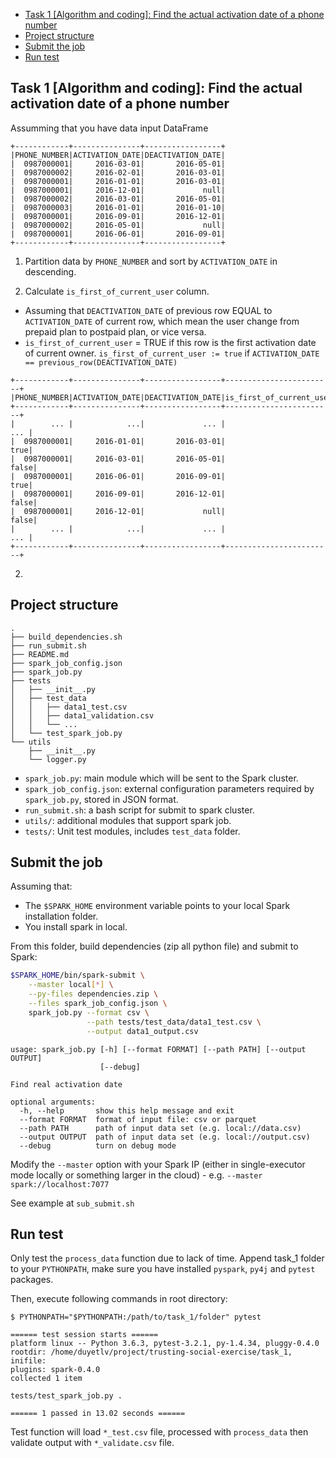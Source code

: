 <!-- TOC -->

- [Task 1 [Algorithm and coding]: Find the actual activation date of a phone number](#task-1-algorithm-and-coding-find-the-actual-activation-date-of-a-phone-number)
- [Project structure](#project-structure)
- [Submit the job](#submit-the-job)
- [Run test](#run-test)

<!-- /TOC -->

## Task 1 [Algorithm and coding]: Find the actual activation date of a phone number

Assumming that you have data input DataFrame

```
+------------+---------------+-----------------+
|PHONE_NUMBER|ACTIVATION_DATE|DEACTIVATION_DATE|
|  0987000001|     2016-03-01|       2016-05-01|
|  0987000002|     2016-02-01|       2016-03-01|
|  0987000001|     2016-01-01|       2016-03-01|
|  0987000001|     2016-12-01|             null|
|  0987000002|     2016-03-01|       2016-05-01|
|  0987000003|     2016-01-01|       2016-01-10|
|  0987000001|     2016-09-01|       2016-12-01|
|  0987000002|     2016-05-01|             null|
|  0987000001|     2016-06-01|       2016-09-01|
+------------+---------------+-----------------+
```

1. Partition data by `PHONE_NUMBER` and sort by `ACTIVATION_DATE` in descending. 

2. Calculate `is_first_of_current_user` column.

- Assuming that `DEACTIVATION_DATE` of previous row EQUAL to `ACTIVATION_DATE` of current row, which mean the user change from prepaid plan to postpaid plan, or vice versa.
- `is_first_of_current_user` = TRUE if this row is the first activation date of current owner.
  `is_first_of_current_user := true` if `ACTIVATION_DATE == previous_row(DEACTIVATION_DATE)` 


```
+------------+---------------+-----------------+------------------------+
|PHONE_NUMBER|ACTIVATION_DATE|DEACTIVATION_DATE|is_first_of_current_user|
+------------+---------------+-----------------+------------------------+
|        ... |            ...|             ... |                    ... |
|  0987000001|     2016-01-01|       2016-03-01|                    true|
|  0987000001|     2016-03-01|       2016-05-01|                   false|
|  0987000001|     2016-06-01|       2016-09-01|                    true|
|  0987000001|     2016-09-01|       2016-12-01|                   false|
|  0987000001|     2016-12-01|             null|                   false|
|        ... |            ...|             ... |                    ... |
+------------+---------------+-----------------+------------------------+
```

2. 

## Project structure

```
.
├── build_dependencies.sh
├── run_submit.sh
├── README.md
├── spark_job_config.json
├── spark_job.py
├── tests
│   ├── __init__.py
│   ├── test_data
│   │   ├── data1_test.csv
│   │   ├── data1_validation.csv
│   │   └── ...
│   └── test_spark_job.py
└── utils
    ├── __init__.py
    └── logger.py
```

- `spark_job.py`: main module which will be sent to the Spark cluster.
- `spark_job_config.json`: external configuration parameters required by `spark_job.py`, stored in JSON format.
- `run_submit.sh`: a bash script for submit to spark cluster.
- `utils/`: additional modules that support spark job.
- `tests/`: Unit test modules, includes `test_data` folder.

## Submit the job 

Assuming that:

- The `$SPARK_HOME` environment variable points to your local Spark installation folder.
- You install spark in local.

From this folder, build dependencies (zip all python file) and submit to Spark:

```sh
$SPARK_HOME/bin/spark-submit \
    --master local[*] \
    --py-files dependencies.zip \
    --files spark_job_config.json \
    spark_job.py --format csv \
                 --path tests/test_data/data1_test.csv \
                 --output data1_output.csv

```

```
usage: spark_job.py [-h] [--format FORMAT] [--path PATH] [--output OUTPUT]
                    [--debug]

Find real activation date

optional arguments:
  -h, --help       show this help message and exit
  --format FORMAT  format of input file: csv or parquet
  --path PATH      path of input data set (e.g. local://data.csv)
  --output OUTPUT  path of input data set (e.g. local://output.csv)
  --debug          turn on debug mode
```

Modify the `--master` option with your Spark IP (either in single-executor mode locally or something larger in the cloud) - e.g. `--master spark://localhost:7077`

See example at `sub_submit.sh`

## Run test
Only test the `process_data` function due to lack of time. Append task_1 folder to your `PYTHONPATH`, make sure you have installed `pyspark`, `py4j` and `pytest` packages.

Then, execute following commands in root directory:
```
$ PYTHONPATH="$PYTHONPATH:/path/to/task_1/folder" pytest

====== test session starts ======
platform linux -- Python 3.6.3, pytest-3.2.1, py-1.4.34, pluggy-0.4.0
rootdir: /home/duyetlv/project/trusting-social-exercise/task_1, inifile:
plugins: spark-0.4.0
collected 1 item                                                                        

tests/test_spark_job.py .

====== 1 passed in 13.02 seconds ======
```

Test function will load `*_test.csv` file, processed with `process_data` then validate output with `*_validate.csv` file.

